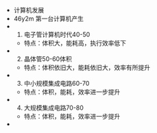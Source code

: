 - 计算机发展
- 46y2m 第一台计算机产生
- 1. 电子管计算机时代40-50
	- 特点：体积大，能耗高，执行效率低下
- 2. 晶体管50-60体积
	- 特点：体积依旧大，能耗依旧大，效率有所提升
- 3. 中小规模集成电路60-70
	- 特点：体积，能耗，效率进一步提升
- 4. 大规模集成电路70-80
	- 特点：体积，能耗，效率进一步提升
-